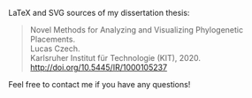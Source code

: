 LaTeX and SVG sources of my dissertation thesis:

> Novel Methods for Analyzing and Visualizing Phylogenetic Placements.</br>
> Lucas Czech.</br>
> Karlsruher Institut für Technologie (KIT), 2020. http://doi.org/10.5445/IR/1000105237

Feel free to contact me if you have any questions!
